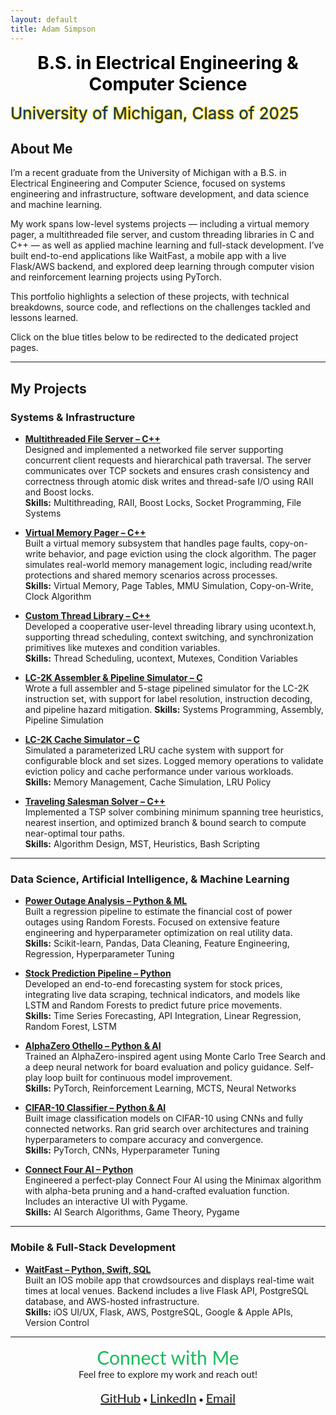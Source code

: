 ```yaml
---
layout: default
title: Adam Simpson
---
```



<p style="text-align: center; font-weight: bold;">
  <span style="
      color:rgb(0, 0, 0); 
      font-size: 28px;">B.S. in Electrical Engineering & Computer Science</span><br>
  
  <span style="
      color:rgb(12, 51, 86); 
      font-size: 26px; 
      text-shadow: 
        -1px -1px 0 #FFCB05, 
        1px -1px 0 #FFCB05, 
        -1px 1px 0 #FFCB05, 
        1px 1px 0 #FFCB05;">University of Michigan, Class of 2025</span>
</p>

## About Me

I’m a recent graduate from the University of Michigan with a B.S. in Electrical Engineering and Computer Science, focused on systems engineering and infrastructure, software development, and data science and machine learning.

My work spans low-level systems projects — including a virtual memory pager, a multithreaded file server, and custom threading libraries in C and C++ — as well as applied machine learning and full-stack development. I’ve built end-to-end applications like WaitFast, a mobile app with a live Flask/AWS backend, and explored deep learning through computer vision and reinforcement learning projects using PyTorch.

This portfolio highlights a selection of these projects, with technical breakdowns, source code, and reflections on the challenges tackled and lessons learned.

Click on the blue titles below to be redirected to the dedicated project pages.

---

## My Projects

### Systems & Infrastructure 

- [**Multithreaded File Server – C++**](./projects/file-server.html)  
  Designed and implemented a networked file server supporting concurrent client requests and hierarchical path traversal. The server communicates over TCP sockets and ensures crash consistency and correctness through atomic disk writes and thread-safe I/O using RAII and Boost locks.   
  **Skills:** Multithreading, RAII, Boost Locks, Socket Programming, File Systems

- [**Virtual Memory Pager – C++**](./projects/mem.html)  
  Built a virtual memory subsystem that handles page faults, copy-on-write behavior, and page eviction using the clock algorithm. The pager simulates real-world memory management logic, including read/write protections and shared memory scenarios across processes.  
  **Skills:** Virtual Memory, Page Tables, MMU Simulation, Copy-on-Write, Clock Algorithm

- [**Custom Thread Library – C++**](./projects/thread2.html)  
  Developed a cooperative user-level threading library using ucontext.h, supporting thread scheduling, context switching, and synchronization primitives like mutexes and condition variables.  
  **Skills:** Thread Scheduling, ucontext, Mutexes, Condition Variables

- [**LC-2K Assembler & Pipeline Simulator – C**](./projects/assembler.html)  
  Wrote a full assembler and 5-stage pipelined simulator for the LC-2K instruction set, with support for label resolution, instruction decoding, and pipeline hazard mitigation. 
  **Skills:** Systems Programming, Assembly, Pipeline Simulation

- [**LC-2K Cache Simulator – C**](./projects/cache.html)  
  Simulated a parameterized LRU cache system with support for configurable block and set sizes. Logged memory operations to validate eviction policy and cache performance under various workloads.  
  **Skills:** Memory Management, Cache Simulation, LRU Policy

- [**Traveling Salesman Solver – C++**](./projects/tsp.html)  
  Implemented a TSP solver combining minimum spanning tree heuristics, nearest insertion, and optimized branch & bound search to compute near-optimal tour paths.    
  **Skills:** Algorithm Design, MST, Heuristics, Bash Scripting

---

### Data Science, Artificial Intelligence, & Machine Learning

- [**Power Outage Analysis – Python & ML**](./projects/power-outage.html)  
  Built a regression pipeline to estimate the financial cost of power outages using Random Forests. Focused on extensive feature engineering and hyperparameter optimization on real utility data.  
  **Skills:** Scikit-learn, Pandas, Data Cleaning, Feature Engineering, Regression, Hyperparameter Tuning

- [**Stock Prediction Pipeline – Python**](./projects/stock.html)  
  Developed an end-to-end forecasting system for stock prices, integrating live data scraping, technical indicators, and models like LSTM and Random Forests to predict future price movements.   
  **Skills:** Time Series Forecasting, API Integration, Linear Regression, Random Forest, LSTM

- [**AlphaZero Othello – Python & AI**](./projects/alz.html)  
  Trained an AlphaZero-inspired agent using Monte Carlo Tree Search and a deep neural network for board evaluation and policy guidance. Self-play loop built for continuous model improvement.  
  **Skills:** PyTorch, Reinforcement Learning, MCTS, Neural Networks

- [**CIFAR-10 Classifier – Python & AI**](./projects/img.html)  
  Built image classification models on CIFAR-10 using CNNs and fully connected networks. Ran grid search over architectures and training hyperparameters to compare accuracy and convergence.  
  **Skills:** PyTorch, CNNs, Hyperparameter Tuning

- [**Connect Four AI – Python**](./projects/connect_four.html)  
  Engineered a perfect-play Connect Four AI using the Minimax algorithm with alpha-beta pruning and a hand-crafted evaluation function. Includes an interactive UI with Pygame.  
  **Skills:** AI Search Algorithms, Game Theory, Pygame

---

### Mobile & Full-Stack Development

- [**WaitFast – Python, Swift, SQL**](./projects/wait_fast.html)  
  Built an IOS mobile app that crowdsources and displays real-time wait times at local venues. Backend includes a live Flask API, PostgreSQL database, and AWS-hosted infrastructure.  
  **Skills:** iOS UI/UX, Flask, AWS, PostgreSQL, Google & Apple APIs, Version Control

---


<p align="center" style="font-family: 'Lato', sans-serif;">
  <span style="font-size: 30px; color:rgb(26, 188, 93); font-weight: normal;">Connect with Me</span><br>
  <span style="font-size: 15px;">Feel free to explore my work and reach out!</span><br><br>
  <a href="https://github.com/will51mps0n" style="font-size: 20px;">GitHub</a> •
  <a href="https://www.linkedin.com/in/adam-simpson-b6a3201a7/" style="font-size: 20px;">LinkedIn</a> •
  <a href="mailto:adwisi@umich.edu" style="font-size: 20px;">Email</a>
</p>



